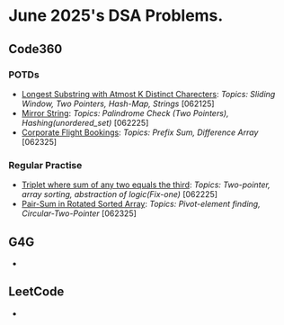 # June 2025's DSA Problems.

## Code360

### POTDs
- [Longest Substring with Atmost K Distinct Charecters](./CN/POTD_062125_CN_m_Longest-Substring--Atmost-K-distinct-chars.cpp):
    _Topics: Sliding Window, Two Pointers, Hash-Map, Strings_ [062125]
- [Mirror String](./CN/POTD_062225_CN_e_Mirror-String.cpp):
    _Topics: Palindrome Check (Two Pointers), Hashing(unordered\_set)_ [062225] 
- [Corporate Flight Bookings](./CN/POTD_062325_CN_e_Corporate-Flight-Bookings.cpp):
    _Topics: Prefix Sum, Difference Array_ [062325]

### Regular Practise
- [Triplet where sum of any two equals the third](./CN/RegularPractise/Prob_062225_CN_e_Sum-Of-Two-Eq-Third.cpp): 
    _Topics: Two-pointer, array sorting, abstraction of logic(Fix-one)_ [062225]
- [Pair-Sum in Rotated Sorted Array](./CN/RegularPractise/Prob_062325_CN_e_PairSum-in-Rot-Sorted-Array.cpp):
    _Topics: Pivot-element finding, Circular-Two-Pointer_ [062325]

## G4G 
- []()

## LeetCode
- []()